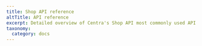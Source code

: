 ```yaml
---
title: Shop API reference
altTitle: API reference
excerpt: Detailed overview of Centra's Shop API most commonly used API endpoints. For a full list, see [Shop API Swagger]([https://docs.centra.com/swagger-ui/?api=ShopAPI](https://docs.centra.com/swagger-ui/?urls.primaryName=ShopAPI)).
taxonomy:
  category: docs
---
```



